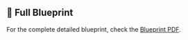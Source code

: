 ## 📑 Full Blueprint
For the complete detailed blueprint, check the [Blueprint PDF](./docs/Project%20JustPay.pdf).